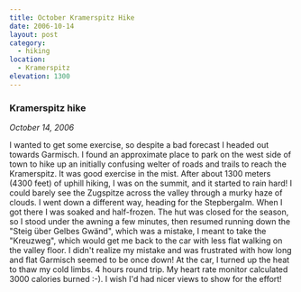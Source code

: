 ```yaml
---
title: October Kramerspitz Hike
date: 2006-10-14
layout: post
category:
  - hiking
location:
  - Kramerspitz
elevation: 1300
---
```


### Kramerspitz hike
_October 14, 2006_

I wanted to get some exercise, so despite a bad forecast I headed out towards
Garmisch. I found an approximate place to park on the west side of town to hike
up an initially confusing welter of roads and trails to reach the Kramerspitz.
It was good exercise in the mist. After about 1300 meters (4300 feet) of uphill
hiking, I was on the summit, and it started to rain hard! I could barely see
the Zugspitze across the valley through a murky haze of clouds. I went down a
different way, heading for the Stepbergalm. When I got there I was soaked and
half-frozen. The hut was closed for the season, so I stood under the awning a
few minutes, then resumed running down the "Steig über Gelbes Gwänd", which was
a mistake, I meant to take the "Kreuzweg", which would get me back to the car
with less flat walking on the valley floor. I didn't realize my mistake and was
frustrated with how long and flat Garmisch seemed to be once down! At the car,
I turned up the heat to thaw my cold limbs. 4 hours round trip. My heart rate
monitor calculated 3000 calories burned :-). I wish I'd had nicer views to show
for the effort!
